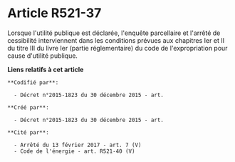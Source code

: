 # Article R521-37

Lorsque l'utilité publique est déclarée, l'enquête parcellaire et l'arrêté de cessibilité interviennent dans les conditions
prévues aux chapitres Ier et II du titre III du livre Ier (partie réglementaire) du code de l'expropriation pour cause
d'utilité publique.

**Liens relatifs à cet article**

	**Codifié par**:

	  - Décret n°2015-1823 du 30 décembre 2015 - art.

	**Créé par**:

	  - Décret n°2015-1823 du 30 décembre 2015 - art.

	**Cité par**:

	  - Arrêté du 13 février 2017 - art. 7 (V)
	  - Code de l'énergie - art. R521-40 (V)
